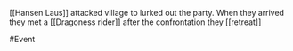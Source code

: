 [[Hansen Laus]] attacked village to lurked out the party.
When they arrived they met a [[Dragoness rider]] after the confrontation they [[retreat]]

#Event 